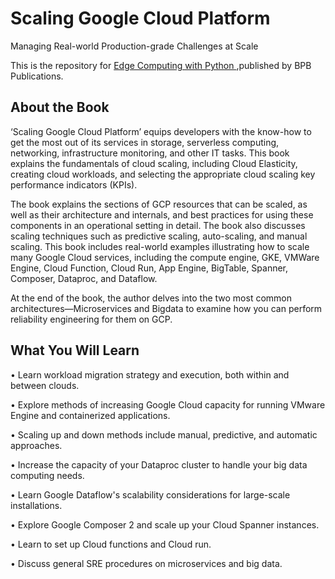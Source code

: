 # Scaling Google Cloud Platform

Managing Real-world Production-grade Challenges at Scale 

This is the repository for [Edge Computing with Python
](https://in.bpbonline.com/products/scaling-google-cloud-platform?_pos=1&_sid=acf9edca9&_ss=r&variant=43663026192622),published by BPB Publications. 

## About the Book
‘Scaling Google Cloud Platform’ equips developers with the know-how to get the most out of its services in storage, serverless computing, networking, infrastructure monitoring, and other IT tasks. This book explains the fundamentals of cloud scaling, including Cloud Elasticity, creating cloud workloads, and selecting the appropriate cloud scaling key performance indicators (KPIs).
 
The book explains the sections of GCP resources that can be scaled, as well as their architecture and internals, and best practices for using these components in an operational setting in detail. The book also discusses scaling techniques such as predictive scaling, auto-scaling, and manual scaling. This book includes real-world examples illustrating how to scale many Google Cloud services, including the compute engine, GKE, VMWare Engine, Cloud Function, Cloud Run, App Engine, BigTable, Spanner, Composer, Dataproc, and Dataflow.
 
At the end of the book, the author delves into the two most common architectures—Microservices and Bigdata to examine how you can perform reliability engineering for them on GCP.

## What You Will Learn
•  Learn workload migration strategy and execution, both within and between clouds.

•  Explore methods of increasing Google Cloud capacity for running VMware Engine and containerized applications.

•  Scaling up and down methods include manual, predictive, and automatic approaches.

•  Increase the capacity of your Dataproc cluster to handle your big data computing needs.

•  Learn Google Dataflow's scalability considerations for large-scale installations.

•  Explore Google Composer 2 and scale up your Cloud Spanner instances.

•  Learn to set up Cloud functions and Cloud run.

•  Discuss general SRE procedures on microservices and big data.
